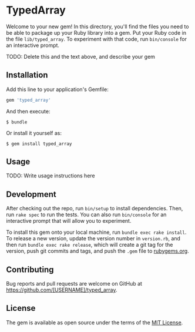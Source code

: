 # TypedArray

Welcome to your new gem! In this directory, you'll find the files you need to be able to package up your Ruby library into a gem. Put your Ruby code in the file `lib/typed_array`. To experiment with that code, run `bin/console` for an interactive prompt.

TODO: Delete this and the text above, and describe your gem

## Installation

Add this line to your application's Gemfile:

```ruby
gem 'typed_array'
```

And then execute:

    $ bundle

Or install it yourself as:

    $ gem install typed_array

## Usage

TODO: Write usage instructions here

## Development

After checking out the repo, run `bin/setup` to install dependencies. Then, run `rake spec` to run the tests. You can also run `bin/console` for an interactive prompt that will allow you to experiment.

To install this gem onto your local machine, run `bundle exec rake install`. To release a new version, update the version number in `version.rb`, and then run `bundle exec rake release`, which will create a git tag for the version, push git commits and tags, and push the `.gem` file to [rubygems.org](https://rubygems.org).

## Contributing

Bug reports and pull requests are welcome on GitHub at https://github.com/[USERNAME]/typed_array.

## License

The gem is available as open source under the terms of the [MIT License](https://opensource.org/licenses/MIT).
